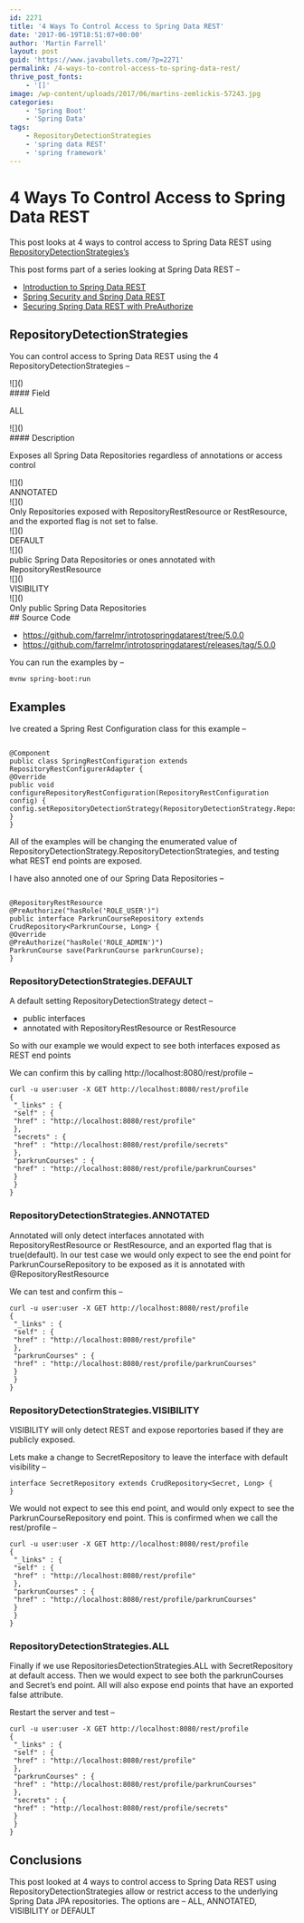 ```yaml
---
id: 2271
title: '4 Ways To Control Access to Spring Data REST'
date: '2017-06-19T18:51:07+00:00'
author: 'Martin Farrell'
layout: post
guid: 'https://www.javabullets.com/?p=2271'
permalink: /4-ways-to-control-access-to-spring-data-rest/
thrive_post_fonts:
    - '[]'
image: /wp-content/uploads/2017/06/martins-zemlickis-57243.jpg
categories:
    - 'Spring Boot'
    - 'Spring Data'
tags:
    - RepositoryDetectionStrategies
    - 'spring data REST'
    - 'spring framework'
---
```


# 4 Ways To Control Access to Spring Data REST

This post looks at 4 ways to control access to Spring Data REST using [RepositoryDetectionStrategies’s](http://docs.spring.io/spring-data/rest/docs/current/api/org/springframework/data/rest/core/mapping/RepositoryDetectionStrategy.RepositoryDetectionStrategies.html)

This post forms part of a series looking at Spring Data REST –

- [Introduction to Spring Data REST](https://www.javabullets.com/spring-data-rest-introduction/)
- [Spring Security and Spring Data REST](https://www.javabullets.com/spring-security-spring-data-rest/)
- [Securing Spring Data REST with PreAuthorize](https://www.javabullets.com/securing-spring-data-rest-preauthorize/)

## RepositoryDetectionStrategies

You can control access to Spring Data REST using the 4 RepositoryDetectionStrategies –

<div class="row gr gr1"><div class="colm twc"><div class="gri left">![]()</div><div class="grt left">#### Field

ALL

</div><div class="clear"></div></div><div class="colm twc lst"><div class="gri left">![]()</div><div class="grt left">#### Description

Exposes all Spring Data Repositories regardless of annotations or access control

</div><div class="clear"></div></div></div><div class="row gr gr1"><div class="colm twc"><div class="gri left">![]()</div><div class="grt left">
ANNOTATED

</div><div class="clear"></div></div><div class="colm twc lst"><div class="gri left">![]()</div><div class="grt left">
Only Repositories exposed with RepositoryRestResource or RestResource, and the exported flag is not set to false.

</div><div class="clear"></div></div></div><div class="row gr gr1"><div class="colm twc"><div class="gri left">![]()</div><div class="grt left">
DEFAULT

</div><div class="clear"></div></div><div class="colm twc lst"><div class="gri left">![]()</div><div class="grt left">
public Spring Data Repositories or ones annotated with RepositoryRestResource

</div><div class="clear"></div></div></div><div class="row gr gr1"><div class="colm twc"><div class="gri left">![]()</div><div class="grt left">
VISIBILITY

</div><div class="clear"></div></div><div class="colm twc lst"><div class="gri left">![]()</div><div class="grt left">
Only public Spring Data Repositories

</div><div class="clear"></div></div></div>## Source Code

- <https://github.com/farrelmr/introtospringdatarest/tree/5.0.0>
- <https://github.com/farrelmr/introtospringdatarest/releases/tag/5.0.0>

You can run the examples by –

```
mvnw spring-boot:run
```

## Examples

Ive created a Spring Rest Configuration class for this example –

```

@Component
public class SpringRestConfiguration extends RepositoryRestConfigurerAdapter {
@Override
public void configureRepositoryRestConfiguration(RepositoryRestConfiguration config) {
config.setRepositoryDetectionStrategy(RepositoryDetectionStrategy.RepositoryDetectionStrategies.DEFAULT);
}
}
```

All of the examples will be changing the enumerated value of RepositoryDetectionStrategy.RepositoryDetectionStrategies, and testing what REST end points are exposed.

I have also annoted one of our Spring Data Repositories –

```

@RepositoryRestResource
@PreAuthorize("hasRole('ROLE_USER')")
public interface ParkrunCourseRepository extends CrudRepository<ParkrunCourse, Long> {
@Override
@PreAuthorize("hasRole('ROLE_ADMIN')")
ParkrunCourse save(ParkrunCourse parkrunCourse);
}
```

### RepositoryDetectionStrategies.DEFAULT

A default setting RepositoryDetectionStrategy detect –

- public interfaces
- annotated with RepositoryRestResource or RestResource

So with our example we would expect to see both interfaces exposed as REST end points

We can confirm this by calling http://localhost:8080/rest/profile –

```
curl -u user:user -X GET http://localhost:8080/rest/profile
{
 "_links" : {
 "self" : {
 "href" : "http://localhost:8080/rest/profile"
 },
 "secrets" : {
 "href" : "http://localhost:8080/rest/profile/secrets"
 },
 "parkrunCourses" : {
 "href" : "http://localhost:8080/rest/profile/parkrunCourses"
 }
 }
}

```

### RepositoryDetectionStrategies.ANNOTATED

Annotated will only detect interfaces annotated with RepositoryRestResource or RestResource, and an exported flag that is true(default). In our test case we would only expect to see the end point for ParkrunCourseRepository to be exposed as it is annotated with @RepositoryRestResource

We can test and confirm this –

```
curl -u user:user -X GET http://localhost:8080/rest/profile
{
 "_links" : {
 "self" : {
 "href" : "http://localhost:8080/rest/profile"
 },
 "parkrunCourses" : {
 "href" : "http://localhost:8080/rest/profile/parkrunCourses"
 }
 }
}
```

### RepositoryDetectionStrategies.VISIBILITY

VISIBILITY will only detect REST and expose reportories based if they are publicly exposed.

Lets make a change to SecretRepository to leave the interface with default visibility –

```
interface SecretRepository extends CrudRepository<Secret, Long> {
}
```

We would not expect to see this end point, and would only expect to see the ParkrunCourseRepository end point. This is confirmed when we call the rest/profile –

```
curl -u user:user -X GET http://localhost:8080/rest/profile
{
 "_links" : {
 "self" : {
 "href" : "http://localhost:8080/rest/profile"
 },
 "parkrunCourses" : {
 "href" : "http://localhost:8080/rest/profile/parkrunCourses"
 }
 }
}
```

### RepositoryDetectionStrategies.ALL

Finally if we use RepositoriesDetectionStrategies.ALL with SecretRepository at default access. Then we would expect to see both the parkrunCourses and Secret’s end point. All will also expose end points that have an exported false attribute.

Restart the server and test –

```
curl -u user:user -X GET http://localhost:8080/rest/profile
{
 "_links" : {
 "self" : {
 "href" : "http://localhost:8080/rest/profile"
 },
 "parkrunCourses" : {
 "href" : "http://localhost:8080/rest/profile/parkrunCourses"
 },
 "secrets" : {
 "href" : "http://localhost:8080/rest/profile/secrets"
 }
 }
}
```

## Conclusions

This post looked at 4 ways to control access to Spring Data REST using RepositoryDetectionStrategies allow or restrict access to the underlying Spring Data JPA repositories. The options are – ALL, ANNOTATED, VISIBILITY or DEFAULT